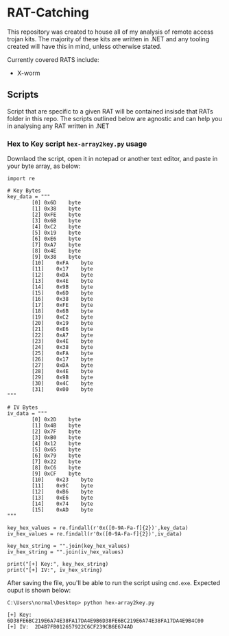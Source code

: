 # RAT-Catching

This repository was created to house all of my analysis of remote access trojan kits. The majority of these kits are written in .NET and any tooling created will have this in mind, unless otherwise stated.

Currently covered RATS include:

* X-worm





## Scripts

Script that are specific to a given RAT will be contained insisde that RATs folder in this repo. The scripts outlined below are agnostic and can help you in analysing any RAT written in .NET

### Hex to Key script `hex-array2key.py` usage

Downlaod the script, open it in notepad or another text editor, and paste in your byte array, as below:

```
import re

# Key Bytes
key_data = """
		[0]	0x6D	byte
		[1]	0x38	byte
		[2]	0xFE	byte
		[3]	0x6B	byte
		[4]	0xC2	byte
		[5]	0x19	byte
		[6]	0xE6	byte
		[7]	0xA7	byte
		[8]	0x4E	byte
		[9]	0x38	byte
		[10]	0xFA	byte
		[11]	0x17	byte
		[12]	0xDA	byte
		[13]	0x4E	byte
		[14]	0x9B	byte
		[15]	0x6D	byte
		[16]	0x38	byte
		[17]	0xFE	byte
		[18]	0x6B	byte
		[19]	0xC2	byte
		[20]	0x19	byte
		[21]	0xE6	byte
		[22]	0xA7	byte
		[23]	0x4E	byte
		[24]	0x38	byte
		[25]	0xFA	byte
		[26]	0x17	byte
		[27]	0xDA	byte
		[28]	0x4E	byte
		[29]	0x9B	byte
		[30]	0x4C	byte
		[31]	0x00	byte
"""

# IV Bytes
iv_data = """
		[0]	0x2D	byte
		[1]	0x4B	byte
		[2]	0x7F	byte
		[3]	0xB0	byte
		[4]	0x12	byte
		[5]	0x65	byte
		[6]	0x79	byte
		[7]	0x22	byte
		[8]	0xC6	byte
		[9]	0xCF	byte
		[10]	0x23	byte
		[11]	0x9C	byte
		[12]	0xB6	byte
		[13]	0xE6	byte
		[14]	0x74	byte
		[15]	0xAD	byte
"""

key_hex_values = re.findall(r'0x([0-9A-Fa-f]{2})',key_data)
iv_hex_values = re.findall(r'0x([0-9A-Fa-f]{2})',iv_data)

key_hex_string = "".join(key_hex_values)
iv_hex_string = "".join(iv_hex_values)

print("[+] Key:", key_hex_string)
print("[+] IV:", iv_hex_string)
```

After saving the file, you'll be able to run the script using `cmd.exe`. Expected ouput is shown below: 

```
C:\Users\normal\Desktop> python hex-array2key.py

[+] Key: 6D38FE6BC219E6A74E38FA17DA4E9B6D38FE6BC219E6A74E38FA17DA4E9B4C00
[+] IV:  2D4B7FB012657922C6CF239CB6E674AD

```
